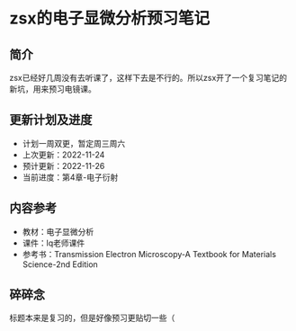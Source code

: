 # zsx的电子显微分析预习笔记

## 简介

zsx已经好几周没有去听课了，这样下去是不行的。所以zsx开了一个复习笔记的新坑，用来预习电镜课。

## 更新计划及进度

* 计划一周双更，暂定周三周六
* 上次更新：2022-11-24
* 预计更新：2022-11-26
* 当前进度：第4章-电子衍射

## 内容参考

- 教材：电子显微分析
- 课件：lq老师课件
- 参考书：Transmission Electron Microscopy-A Textbook for Materials Science-2nd Edition

## 碎碎念

标题本来是复习的，但是好像预习更贴切一些（